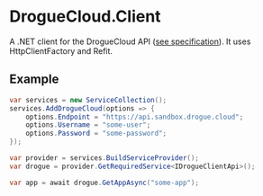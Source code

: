 # DrogueCloud.Client
A .NET client for the DrogueCloud API ([see specification](https://book.drogue.io/drogue-cloud/dev/api/index.html)).
It uses HttpClientFactory and Refit.

## Example

```c#
var services = new ServiceCollection();
services.AddDrogueCloud(options => {
    options.Endpoint = "https://api.sandbox.drogue.cloud";
    options.Username = "some-user";
    options.Password = "some-password";
});

var provider = services.BuildServiceProvider();
var drogue = provider.GetRequiredService<IDrogueClientApi>();

var app = await drogue.GetAppAsync("some-app");
```
